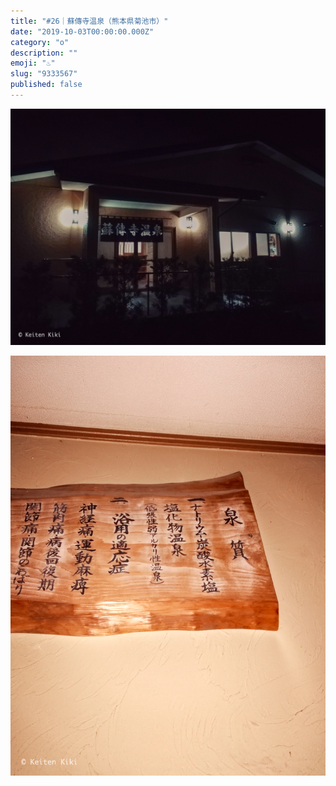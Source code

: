 ```yaml
---
title: "#26｜蘇傳寺温泉（熊本県菊池市）"
date: "2019-10-03T00:00:00.000Z"
category: "o"
description: ""
emoji: "♨️"
slug: "9333567"
published: false
---
```


![♨](01.jpg)

![♨](02.jpg)

